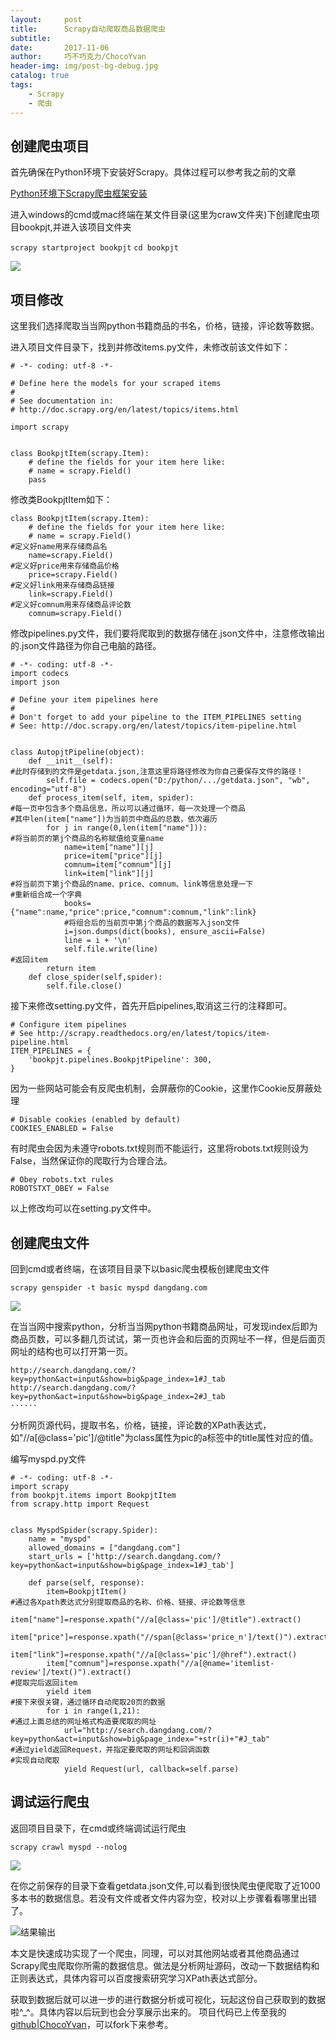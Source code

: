```yaml
---
layout:     post
title:      Scrapy自动爬取商品数据爬虫
subtitle:   
date:       2017-11-06
author:     巧不巧克力/ChocoYvan
header-img: img/post-bg-debug.jpg
catalog: true
tags:
    - Scrapy
    - 爬虫
---
```


## 创建爬虫项目

首先确保在Python环境下安装好Scrapy。具体过程可以参考我之前的文章

[Python环境下Scrapy爬虫框架安装](http://www.jianshu.com/p/76e3f8f08039)

进入windows的cmd或mac终端在某文件目录(这里为craw文件夹)下创建爬虫项目bookpjt,并进入该项目文件夹

`scrapy startproject bookpjt`
`cd bookpjt`

![](http://upload-images.jianshu.io/upload_images/1591780-6c1d06334d3f21e1.jpg?imageMogr2/auto-orient/strip%7CimageView2/2/w/1240)

## 项目修改

这里我们选择爬取当当网python书籍商品的书名，价格，链接，评论数等数据。

进入项目文件目录下，找到并修改items.py文件，未修改前该文件如下：

```
# -*- coding: utf-8 -*-

# Define here the models for your scraped items
#
# See documentation in:
# http://doc.scrapy.org/en/latest/topics/items.html

import scrapy


class BookpjtItem(scrapy.Item):
    # define the fields for your item here like:
    # name = scrapy.Field()
    pass

```

修改类BookpjtItem如下：

```
class BookpjtItem(scrapy.Item):
    # define the fields for your item here like:
    # name = scrapy.Field()
#定义好name用来存储商品名
    name=scrapy.Field()
#定义好price用来存储商品价格
    price=scrapy.Field()
#定义好link用来存储商品链接
    link=scrapy.Field()
#定义好comnum用来存储商品评论数
    comnum=scrapy.Field()
```
修改pipelines.py文件，我们要将爬取到的数据存储在.json文件中，注意修改输出的.json文件路径为你自己电脑的路径。
```
# -*- coding: utf-8 -*-
import codecs
import json

# Define your item pipelines here
#
# Don't forget to add your pipeline to the ITEM_PIPELINES setting
# See: http://doc.scrapy.org/en/latest/topics/item-pipeline.html


class AutopjtPipeline(object):
    def __init__(self):
#此时存储到的文件是getdata.json,注意这里将路径修改为你自己要保存文件的路径！
        self.file = codecs.open("D:/python/.../getdata.json", "wb", encoding="utf-8")
    def process_item(self, item, spider):
#每一页中包含多个商品信息，所以可以通过循环，每一次处理一个商品
#其中len(item["name"])为当前页中商品的总数，依次遍历
        for j in range(0,len(item["name"])):
#将当前页的第j个商品的名称赋值给变量name
            name=item["name"][j]
            price=item["price"][j]
            comnum=item["comnum"][j]
            link=item["link"][j]
#将当前页下第j个商品的name、price、comnum、link等信息处理一下
#重新组合成一个字典
            books={"name":name,"price":price,"comnum":comnum,"link":link}
            #将组合后的当前页中第j个商品的数据写入json文件
            i=json.dumps(dict(books), ensure_ascii=False)
            line = i + '\n'
            self.file.write(line)
#返回item
        return item
    def close_spider(self,spider):
        self.file.close()
```

接下来修改setting.py文件，首先开启pipelines,取消这三行的注释即可。

```
# Configure item pipelines
# See http://scrapy.readthedocs.org/en/latest/topics/item-pipeline.html
ITEM_PIPELINES = {
    'bookpjt.pipelines.BookpjtPipeline': 300,
}
```

因为一些网站可能会有反爬虫机制，会屏蔽你的Cookie，这里作Cookie反屏蔽处理

```
# Disable cookies (enabled by default)
COOKIES_ENABLED = False
```

有时爬虫会因为未遵守robots.txt规则而不能运行，这里将robots.txt规则设为False，当然保证你的爬取行为合理合法。

```
# Obey robots.txt rules
ROBOTSTXT_OBEY = False
```

以上修改均可以在setting.py文件中。

## 创建爬虫文件

回到cmd或者终端，在该项目目录下以basic爬虫模板创建爬虫文件

```
scrapy genspider -t basic myspd dangdang.com
```

![](http://upload-images.jianshu.io/upload_images/1591780-19db4f71fb5c3894.jpg?imageMogr2/auto-orient/strip%7CimageView2/2/w/1240)

在当当网中搜索python，分析当当网python书籍商品网址，可发现index后即为商品页数，可以多翻几页试试，第一页也许会和后面的页网址不一样，但是后面页网址的结构也可以打开第一页。

```
http://search.dangdang.com/?key=python&act=input&show=big&page_index=1#J_tab
http://search.dangdang.com/?key=python&act=input&show=big&page_index=2#J_tab
······
```

分析网页源代码，提取书名，价格，链接，评论数的XPath表达式，如"//a[@class='pic']/@title"为class属性为pic的a标签中的title属性对应的值。

编写myspd.py文件

```
# -*- coding: utf-8 -*-
import scrapy
from bookpjt.items import BookpjtItem
from scrapy.http import Request


class MyspdSpider(scrapy.Spider):
    name = "myspd"
    allowed_domains = ["dangdang.com"]
    start_urls = ['http://search.dangdang.com/?key=python&act=input&show=big&page_index=1#J_tab']

    def parse(self, response):
        item=BookpjtItem()
#通过各Xpath表达式分别提取商品的名称、价格、链接、评论数等信息
        item["name"]=response.xpath("//a[@class='pic']/@title").extract()
        item["price"]=response.xpath("//span[@class='price_n']/text()").extract()
        item["link"]=response.xpath("//a[@class='pic']/@href").extract()
        item["comnum"]=response.xpath("//a[@name='itemlist-review']/text()").extract()
#提取完后返回item
        yield item
#接下来很关键，通过循环自动爬取20页的数据
        for i in range(1,21):
#通过上面总结的网址格式构造要爬取的网址
            url="http://search.dangdang.com/?key=python&act=input&show=big&page_index="+str(i)+"#J_tab"
#通过yield返回Request，并指定要爬取的网址和回调函数
#实现自动爬取
            yield Request(url, callback=self.parse)
```

## 调试运行爬虫

返回项目目录下，在cmd或终端调试运行爬虫

```
scrapy crawl myspd --nolog
```

![](http://upload-images.jianshu.io/upload_images/1591780-dbff41f712c7f8e5.jpg?imageMogr2/auto-orient/strip%7CimageView2/2/w/1240)

在你之前保存的目录下查看getdata.json文件,可以看到很快爬虫便爬取了近1000多本书的数据信息。若没有文件或者文件内容为空，校对以上步骤看看哪里出错了。

![结果输出](http://upload-images.jianshu.io/upload_images/1591780-146d3533586bb425.jpg?imageMogr2/auto-orient/strip%7CimageView2/2/w/1240)

本文是快速成功实现了一个爬虫，同理，可以对其他网站或者其他商品通过Scrapy爬虫爬取你所需的数据信息。做法是分析网址源码，改动一下数据结构和正则表达式，具体内容可以百度搜索研究学习XPath表达式部分。

获取到数据后就可以进一步的进行数据分析或可视化，玩起这份自己获取到的数据啦^_^。具体内容以后玩到也会分享展示出来的。
项目代码已上传至我的[github|ChocoYvan](https://github.com/ChocoYvan/bookpjt)，可以fork下来参考。








